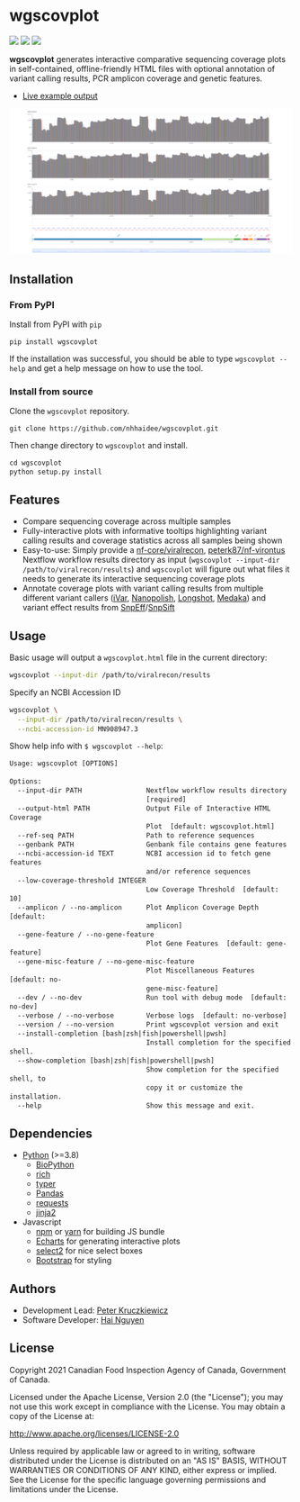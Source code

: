 # wgscovplot

[![](https://img.shields.io/pypi/v/wgscovplot.svg)](https://pypi.org/project/wgscovplot/)
[![](https://github.com/nhhaidee/wgscovplot/workflows/CI/badge.svg?branch=master)](https://github.com/nhhaidee/wgscovplot/actions)
[![](https://img.shields.io/badge/License-Apache%20v2.0-blue.svg)](http://www.apache.org/licenses/LICENSE-2.0)

**wgscovplot** generates interactive comparative sequencing coverage plots in self-contained, offline-friendly HTML files with optional annotation of variant calling results, PCR amplicon coverage and genetic features.

- [Live example output](https://nhhaidee.github.io)

![](https://raw.githubusercontent.com/nhhaidee/nhhaidee.github.io/master/wgscovplot.png)

## Installation

### From PyPI

Install from PyPI with `pip`

```
pip install wgscovplot
```

If the installation was successful, you should be able to type `wgscovplot --help` and get a help message on how to use the tool.

### Install from source

Clone the `wgscovplot` repository.

```
git clone https://github.com/nhhaidee/wgscovplot.git
```

Then change directory to `wgscovplot` and install.

```
cd wgscovplot
python setup.py install
```

## Features

- Compare sequencing coverage across multiple samples
- Fully-interactive plots with informative tooltips highlighting variant calling results and coverage statistics across all samples being shown  
- Easy-to-use: Simply provide a [nf-core/viralrecon], [peterk87/nf-virontus] Nextflow workflow results directory as input (`wgscovplot --input-dir /path/to/viralrecon/results`) and `wgscovplot` will figure out what files it needs to generate its interactive sequencing coverage plots 
- Annotate coverage plots with variant calling results from multiple different variant callers ([iVar](https://github.com/andersen-lab/ivar), [Nanopolish](https://github.com/jts/nanopolish), [Longshot](https://github.com/pjedge/longshot), [Medaka](https://github.com/nanoporetech/medaka)) and variant effect results from [SnpEff]/[SnpSift]

## Usage

Basic usage will output a `wgscovplot.html` file in the current directory:

```bash
wgscovplot --input-dir /path/to/viralrecon/results
```

Specify an NCBI Accession ID

```bash
wgscovplot \
  --input-dir /path/to/viralrecon/results \
  --ncbi-accession-id MN908947.3
```

Show help info with `$ wgscovplot --help`:

```
Usage: wgscovplot [OPTIONS]

Options:
  --input-dir PATH                Nextflow workflow results directory
                                  [required]
  --output-html PATH              Output File of Interactive HTML Coverage
                                  Plot  [default: wgscovplot.html]
  --ref-seq PATH                  Path to reference sequences
  --genbank PATH                  Genbank file contains gene features
  --ncbi-accession-id TEXT        NCBI accession id to fetch gene features
                                  and/or reference sequences
  --low-coverage-threshold INTEGER
                                  Low Coverage Threshold  [default: 10]
  --amplicon / --no-amplicon      Plot Amplicon Coverage Depth  [default:
                                  amplicon]
  --gene-feature / --no-gene-feature
                                  Plot Gene Features  [default: gene-feature]
  --gene-misc-feature / --no-gene-misc-feature
                                  Plot Miscellaneous Features  [default: no-
                                  gene-misc-feature]
  --dev / --no-dev                Run tool with debug mode  [default: no-dev]
  --verbose / --no-verbose        Verbose logs  [default: no-verbose]
  --version / --no-version        Print wgscovplot version and exit
  --install-completion [bash|zsh|fish|powershell|pwsh]
                                  Install completion for the specified shell.
  --show-completion [bash|zsh|fish|powershell|pwsh]
                                  Show completion for the specified shell, to
                                  copy it or customize the installation.
  --help                          Show this message and exit.

```

## Dependencies

- [Python](https://www.python.org/) (>=3.8)
    - [BioPython](https://github.com/biopython/biopython/)
    - [rich](https://rich.readthedocs.io/)
    - [typer](https://github.com/tiangolo/typer)
    - [Pandas](https://pandas.pydata.org/)
    - [requests](https://docs.python-requests.org/)
    - [jinja2]
- Javascript
    - [npm](https://www.npmjs.com/) or [yarn](https://yarnpkg.com/) for building JS bundle
    - [Echarts] for generating interactive plots
    - [select2] for nice select boxes
    - [Bootstrap](https://getbootstrap.com/) for styling

## Authors

* Development Lead: [Peter Kruczkiewicz]
* Software Developer: [Hai Nguyen]

## License

Copyright 2021 Canadian Food Inspection Agency of Canada, Government of Canada.

Licensed under the Apache License, Version 2.0 (the "License"); you may not use this work except in compliance with the License. You may obtain a copy of the License at:

http://www.apache.org/licenses/LICENSE-2.0

Unless required by applicable law or agreed to in writing, software distributed under the License is distributed on an "AS IS" BASIS, WITHOUT WARRANTIES OR CONDITIONS OF ANY KIND, either express or implied. See the License for the specific language governing permissions and limitations under the License.

[Peter Kruczkiewicz]: https://github.com/peterk87/
[Hai Nguyen]: https://github.com/nhhaidee/
[Echarts]: https://echarts.apache.org/en/index.html
[select2]: https://select2.org/
[jinja2]: https://jinja.palletsprojects.com/en/3.0.x/
[SnpEff]: https://pcingola.github.io/SnpEff/se_introduction/
[SnpSift]: https://pcingola.github.io/SnpEff/ss_introduction/
[Mosdepth]: https://github.com/brentp/mosdepth
[nf-core/viralrecon]: https://github.com/nf-core/viralrecon
[peterk87/nf-virontus]: https://github.com/peterk87/nf-virontus/
[Canadian Food Inspection Agency of Canada]: https://inspection.canada.ca/science-and-research/our-laboratories/ncfad-winnipeg/eng/1549576575939/1549576643836